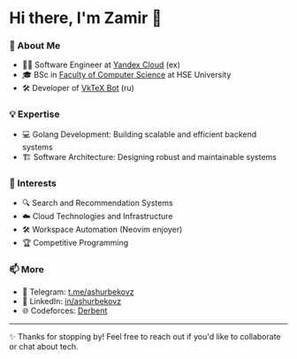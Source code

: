 # Hi there, I'm Zamir 👋  

### 🚀 About Me  
- 🧑‍💻 Software Engineer at [Yandex Cloud](https://yandex.cloud/en) (ex)  
- 🎓 BSc in [Faculty of Computer Science](https://cs.hse.ru/) at HSE University  
- 🛠️ Developer of [VkTeX Bot](https://vk.com/vktexbot) (ru)  

### 💡 Expertise  
- 💻 Golang Development: Building scalable and efficient backend systems  
- 🏗️ Software Architecture: Designing robust and maintainable systems  

### 🌟 Interests  
- 🔍 Search and Recommendation Systems  
- ☁️ Cloud Technologies and Infrastructure  
- 🛠️ Workspace Automation (Neovim enjoyer)  
- 🏆 Competitive Programming  

### 📫 More  
- 📧 Telegram: [t.me/ashurbekovz](https://t.me/ashurbekovz)  
- 🔗 LinkedIn: [in/ashurbekovz](https://www.linkedin.com/in/ashurbekovz)  
- 🌐 Codeforces: [Derbent](https://codeforces.com/profile/Derbent)  

---

✨ Thanks for stopping by! Feel free to reach out if you'd like to collaborate or chat about tech.
